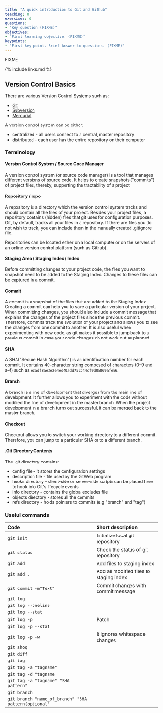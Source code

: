 ```yaml
---
title: "A quick introduction to Git and Github"
teaching: 0
exercises: 0
questions:
- "Key question (FIXME)"
objectives:
- "First learning objective. (FIXME)"
keypoints:
- "First key point. Brief Answer to questions. (FIXME)"
---
```

FIXME

{% include links.md %}

## Version Control Basics

There are various Version Control Systems such as:
*   [Git](https://git-scm.com/)
*   [Subversion](https://subversion.apache.org/)
*   [Mercurial](https://www.mercurial-scm.org/)

A version control system can be either:
*   centralized - all users connect to a central, master repository
*   distributed - each user has the entire repository on their computer

### Terminology

#### Version Control System / Source Code Manager

A version control system (or source code manager) is a tool that manages different versions of source code.
It helps to create snapshots ("commits") of project files, thereby, supporting the tractability of a project. 

#### Repository / repo

A repository is a directory which the version control system tracks and should contain all the files of your project.
Besides your project files, a repository contains (hidden) files that git uses for configuration purposes.
Git, by default, tracks all your files in a repository.
If there are files you do not wish to track, you can include them in the manually created .gitignore file.

Repositories can be located either on a local computer or on the servers of an online version control platform (such as Github).

#### Staging Area / Staging Index / Index

Before committing changes to your project code, the files you want to snapshot need to be added to the Staging Index.
Changes to these files can be captured in a commit. 

#### Commit

A commit is a snapshot of the files that are added to the Staging Index.
Creating a commit can help you to save a particular version of your project.
When committing changes, you should also include a commit message that explains the changes of the project files since the previous commit.
Therefore, commits track the evolution of your project and allows you to see the changes from one commit to another.
It is also useful when experimenting with new code, as git makes it possible to jump back to a previous commit in case your code changes do not work out as planned. 

#### SHA

A SHA("Secure Hash Algorithm") is an identification number for each commit.
It contains 40-character string composed of characters (0–9 and a–f) such as `e2adf8ae3e2e4ed40add75cc44cf9d0a869afeb6`.

#### Branch

A branch is a line of development that diverges from the main line of development.
It further allows you to experiment with the code without modified the line of development in the master branch.
When the project development in a branch turns out successful, it can be merged back to the master branch.

#### Checkout

Checkout allows you to switch your working directory to a different commit.
Therefore, you can jump to a particular SHA or to a different branch.

#### .Git Directory Contents

The .git directory contains:
*   config file - it stores the configuration settings
*   description file - file used by the GitWeb program
*   hooks directory -  client-side or server-side scripts can be placed here to hook into Git's lifecycle events
*   info directory - contains the global excludes file
*   objects directory - stores all the commits
*   refs directory - holds pointers to commits (e.g "branch" and "tag") 

### Useful commands

| Code             | Short description                            |
|:-------------------|:-------------------------------------------------|
| `git init` |Initialize local git repository |
| `git status` |Check the status of git repository |
| `git add` |Add files to staging index|
| `git add .` |Add all modified files to staging index|
| `git commit -m"Text"` |Commit changes with commit message |
| `git log` | |
| `git log --oneline` | |
| `git log --stat` | |
| `git log -p` |Patch |
| `git log -p --stat` | |
| `git log -p -w` |It ignores whitespace changes |
| `git shoq` | |
| `git diff` | |
| `git tag` | |
| `git tag -a "tagname"` | |
| `git tag -d "tagname` | |
| `git tag -a "tagname" "SHA pattern"` | |
| `git branch` | |
| `git branch "name_of_branch" "SHA pattern(optional"` | |



